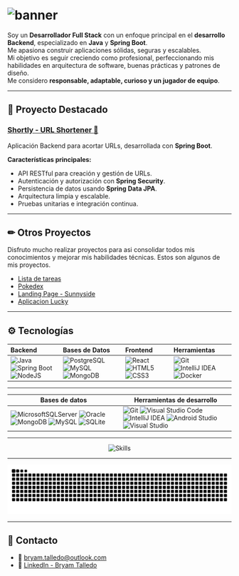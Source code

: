 # ![banner](https://user-images.githubusercontent.com/92701370/189722772-e56d263e-5df4-455d-aad2-bd2ce2c7111f.png)
Soy un **Desarrollador Full Stack** con un enfoque principal en el **desarrollo Backend**, especializado en **Java** y **Spring Boot**.  
Me apasiona construir aplicaciones sólidas, seguras y escalables.  
Mi objetivo es seguir creciendo como profesional, perfeccionando mis habilidades en arquitectura de software, buenas prácticas y patrones de diseño.  
Me considero **responsable, adaptable, curioso y un jugador de equipo**.

---

## 🚀 Proyecto Destacado
### [Shortly - URL Shortener 🔗](https://github.com/bryamjesus/shortly-springboot)
Aplicación Backend para acortar URLs, desarrollada con **Spring Boot**.

**Características principales:**
- API RESTful para creación y gestión de URLs.
- Autenticación y autorización con **Spring Security**.
- Persistencia de datos usando **Spring Data JPA**.
- Arquitectura limpia y escalable.
- Pruebas unitarias e integración continua.

---

## ✏ Otros Proyectos
Disfruto mucho realizar proyectos para asi consolidar todos mis conocimientos y mejorar mis habilidades técnicas. Estos son algunos de mis proyectos.
- [Lista de tareas](https://github.com/bryamjesus/to-do-list-spring-boot)
- [Pokedex](https://github.com/bryamjesus/pokedex)
- [Landing Page - Sunnyside](https://github.com/bryamjesus/landing-page-sunnyside)
- [Aplicacion Lucky](https://github.com/bryamjesus/proyecto_lucky)

---

## ⚙ Tecnologías

| Backend | Bases de Datos | Frontend | Herramientas |
| :--- | :--- | :--- | :--- |
| ![Java](https://img.shields.io/badge/Java-ED8B00?style=for-the-badge&logo=openjdk&logoColor=white) ![Spring Boot](https://img.shields.io/badge/SpringBoot-6DB33F?style=for-the-badge&logo=spring&logoColor=white) ![NodeJS](https://img.shields.io/badge/node.js-6DA55F?style=for-the-badge&logo=node.js&logoColor=white) | ![PostgreSQL](https://img.shields.io/badge/PostgreSQL-316192?style=for-the-badge&logo=postgresql&logoColor=white) ![MySQL](https://img.shields.io/badge/mysql-%2300f.svg?style=for-the-badge&logo=mysql&logoColor=white) ![MongoDB](https://img.shields.io/badge/MongoDB-%234ea94b.svg?style=for-the-badge&logo=mongodb&logoColor=white) | ![React](https://img.shields.io/badge/react-%2320232a.svg?style=for-the-badge&logo=react&logoColor=%2361DAFB) ![HTML5](https://img.shields.io/badge/html5-%23E34F26.svg?style=for-the-badge&logo=html5&logoColor=white) ![CSS3](https://img.shields.io/badge/css3-%231572B6.svg?style=for-the-badge&logo=css3&logoColor=white) | ![Git](https://img.shields.io/badge/git-%23F05033.svg?style=for-the-badge&logo=git&logoColor=white) ![IntelliJ IDEA](https://img.shields.io/badge/IntelliJIDEA-000000.svg?style=for-the-badge&logo=intellij-idea&logoColor=white) ![Docker](https://img.shields.io/badge/docker-%230db7ed.svg?style=for-the-badge&logo=docker&logoColor=white) |

---


|Bases de datos|Herramientas de desarrollo|
|---|---|
| ![MicrosoftSQLServer](https://img.shields.io/badge/Microsoft%20SQL%20Sever-CC2927?style=for-the-badge&logo=microsoft%20sql%20server&logoColor=white) ![Oracle](https://img.shields.io/badge/Oracle-F80000?style=for-the-badge&logo=oracle&logoColor=black) ![MongoDB](https://img.shields.io/badge/MongoDB-%234ea94b.svg?style=for-the-badge&logo=mongodb&logoColor=white) ![MySQL](https://img.shields.io/badge/mysql-%2300f.svg?style=for-the-badge&logo=mysql&logoColor=white) ![SQLite](https://img.shields.io/badge/sqlite-%2307405e.svg?style=for-the-badge&logo=sqlite&logoColor=white) |	![Git](https://img.shields.io/badge/git-%23F05033.svg?style=for-the-badge&logo=git&logoColor=white) ![Visual Studio Code](https://img.shields.io/badge/Visual%20Studio%20Code-0078d7.svg?style=for-the-badge&logo=visual-studio-code&logoColor=white) ![IntelliJ IDEA](https://img.shields.io/badge/IntelliJIDEA-000000.svg?style=for-the-badge&logo=intellij-idea&logoColor=white) ![Android Studio](https://img.shields.io/badge/Android%20Studio-3DDC84.svg?style=for-the-badge&logo=android-studio&logoColor=white) ![Visual Studio](https://img.shields.io/badge/Visual%20Studio-5C2D91.svg?style=for-the-badge&logo=visual-studio&logoColor=white) |

---

<p align="center">
  <img src="https://skillicons.dev/icons?i=java,spring,postgresql,docker,aws" alt="Skills" />
</p>

---

![GitHub Snake dark](https://github.com/bryamjesus/bryamjesus/blob/output/github-contribution-grid-snake-dark.svg)

---

## 📱 Contacto
- 📧 bryam.talledo@outlook.com
- 💼 [LinkedIn - Bryam Talledo](https://www.linkedin.com/in/bryamjesus/)
